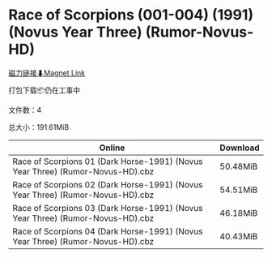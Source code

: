 # Race of Scorpions (001-004) (1991) (Novus Year Three) (Rumor-Novus-HD)

[磁力链接⬇Magnet Link](magnet:?xt=urn:btih:5ddfbc5640befd963bad537b5b72b39f119b9dd7&dn=Race%20of%20Scorpions%20%28001-004%29%20%281991%29%20%28Novus%20Year%20Three%29%20%28Rumor-Novus-HD%29)

打包下载📦仍在工事中

文件数：4

总大小：191.61MiB

Online | Download
--- | ---
Race of Scorpions 01 (Dark Horse-1991) (Novus Year Three) (Rumor-Novus-HD).cbz | 50.48MiB
Race of Scorpions 02 (Dark Horse-1991) (Novus Year Three) (Rumor-Novus-HD).cbz | 54.51MiB
Race of Scorpions 03 (Dark Horse-1991) (Novus Year Three) (Rumor-Novus-HD).cbz | 46.18MiB
Race of Scorpions 04 (Dark Horse-1991) (Novus Year Three) (Rumor-Novus-HD).cbz | 40.43MiB